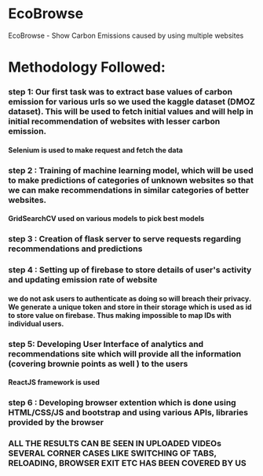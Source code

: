 # EcoBrowse
EcoBrowse - Show Carbon Emissions caused by using multiple websites

# Methodology Followed:

### step 1: Our first task was to extract base values of carbon emission for various urls so we used the kaggle dataset (DMOZ dataset). This will be used to fetch initial values and will help in initial recommendation of websites with lesser carbon emission.

#### Selenium is used to make request and fetch the data

### step 2 : Training of machine learning model, which will be used to make predictions of categories of unknown websites so that we can make recommendations in similar categories of better websites.

#### GridSearchCV used on various models to pick best models

### step 3 : Creation of flask server to serve requests regarding recommendations and predictions

### step 4 : Setting up of firebase to store details of user's activity and updating emission rate of website

#### we do not ask users to authenticate as doing so will breach their privacy. We generate a unique token and store in their storage which is used as id to store value on firebase. Thus making impossible to map IDs with individual users.

### step 5: Developing User Interface of analytics and recommendations site which will provide all the information (covering brownie points as well ) to the users

#### ReactJS framework is used

### step 6 : Developing browser extention which is done using HTML/CSS/JS and bootstrap and using various APIs, libraries provided by the browser

### ALL THE RESULTS CAN BE SEEN IN UPLOADED VIDEOs SEVERAL CORNER CASES LIKE SWITCHING OF TABS, RELOADING, BROWSER EXIT ETC HAS BEEN COVERED BY US

